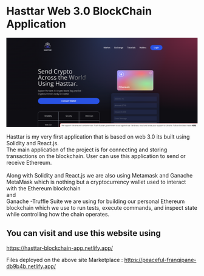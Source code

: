 # Hasttar Web 3.0 BlockChain Application


<img src="client/images/dashbord.png">


Hasttar is my very first application that is based on web 3.0 its built using Solidity and React.js. <br/>
The main application of the project is for connecting and storing transactions on the blockchain.
User can use this application to send or receive Ethereum.<br/><br/>
Along with Solidity and React.js we are also using Metamask and Ganache<br/>
MetaMask which is nothing but a cryptocurrency wallet used to interact with the Ethereum blockchain <br/>
and <br/>
Ganache -Truffle Suite we are using for building our personal Ethereum blockchain which we use to run tests, execute commands, 
and inspect state while controlling how the chain operates.


## You can visit and use this website using
https://hasttar-blockchain-app.netlify.app/

Files deployed on the above site 
Marketplace : https://peaceful-frangipane-db9b4b.netlify.app/

